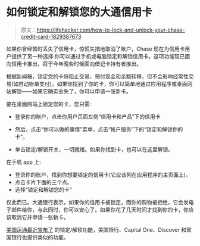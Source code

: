 # 如何锁定和解锁您的大通信用卡

> 原文：<https://lifehacker.com/how-to-lock-and-unlock-your-chase-credit-card-1829387673>

如果你曾经暂时丢失了信用卡，惊慌失措地取消了账户，Chase 现在为信用卡用户提供了另一种选择:你可以通过手机或电脑锁定和解锁信用卡。这项功能现已面向信用卡推出，将于今年晚些时候面向借记卡持有者推出。



根据新闻稿，锁定您的卡将阻止交易、预付现金和余额转移，但不会影响经常性交易(如自动账单支付)。如果你找到了你的卡，你可以简单地通过应用程序或桌面网站解锁——如果它确实丢失了，你可以申请一张新卡。

要在桌面网站上锁定您的卡，您只需:

*   登录你的账户，点击你用户页面左侧“信用卡和产品”下的信用卡
*   然后，点击“你可以做的事情”菜单，点击“帐户服务”下的“锁定和解锁你的卡”。

*   单击锁定/解锁开关，一切就绪。如果你找到卡，也可以在这里解锁。

在手机 app 上:

*   登录你的账户，找到你想要锁定的信用卡(它应该列在应用程序的主页面上)。
*   点击卡片下面的三个点。
*   选择“锁定和解锁您的卡”

仅此而已。大通银行表示，如果你的信用卡被锁定，而你的购物被拒绝，它会发电子邮件给你，与此同时，你可以安心了。如果你花了几天时间才找到你的卡，你应该取消它并申请一张新卡。

[美国运通最近宣布了](https://twocents.lifehacker.com/amex-now-lets-you-freeze-your-credit-card-1828203764) 的锁定/解锁功能，美国银行、Capital One、Discover 和富国银行也提供类似的功能。